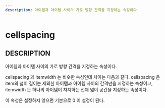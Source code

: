 ```yaml
---
description: 아이템과 아이템 사이의 가로 방향 간격을 지정하는 속성이다.
---
```


# cellspacing

## DESCRIPTION

아이템과 아이템 사이의 가로 방향 간격을 지정하는 속성이다. 

cellspacing 과 itemwidth 는 비슷한 속성인데 차이는 다음과 같다. cellspacing 은 item의 넓이 길이는 제외한 아이템과 아이템 사이의 간격만을 지정하는 속성이고, itemwidth 는 하나의 아이템이 차지하는 전체 넓이 공간을 지정하는 속성이다. 

이 속성은 설정하지 않으면 기본으로 0 이 설정이 된다.

